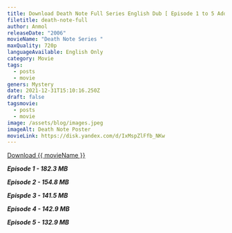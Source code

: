 ```yaml
---
title: Download Death Note Full Series English Dub [ Episode 1 to 5 Added]
filetitle: death-note-full
author: Anmol
releaseDate: "2006"
movieName: "Death Note Series "
maxQuality: 720p
languageAvailable: English Only
category: Movie
tags:
  - posts
  - movie
geners: Mystery
date: 2021-12-31T15:10:16.250Z
draft: false
tagsmovie:
  - posts
  - movie
image: /assets/blog/images.jpeg
imageAlt: Death Note Poster
movieLink: https://disk.yandex.com/d/IxMspZlFfb_NKw
---
```

<a href="{{ movieLink }}" class="the-link" >Download  {{ movieName }}</a>

***Episode 1  - 182.3 MB***

***Episode 2 - 154.8 MB***

***Epispde 3 - 141.5 MB***

***Episode 4 - 142.9 MB***

***Episode 5 - 132.9 MB***